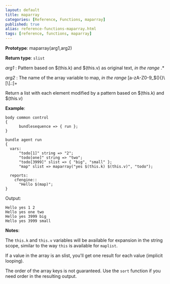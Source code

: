```yaml
---
layout: default
title: maparray
categories: [Reference, Functions, maparray]
published: true
alias: reference-functions-maparray.html
tags: [reference, functions, maparray]
---
```


**Prototype**: maparray(arg1,arg2) 

**Return type**: `slist`

  
 *arg1* : Pattern based on \$(this.k) and \$(this.v) as original text, *in the range* .\*
  
 *arg2* : The name of the array variable to map, *in the range*
[a-zA-Z0-9\_\$(){}\\[\\].:]+   

Return a list with each element modified by a pattern based on \$(this.k) and \$(this.v)

**Example**:

```cf3
body common control
{
      bundlesequence => { run };
}

bundle agent run
{
  vars:
      "todo[1]" string => "2";
      "todo[one]" string => "two";
      "todo[3999]" slist => { "big", "small" };
      "map" slist => maparray("yes $(this.k) $(this.v)", "todo");

  reports:
    cfengine::
      "Hello $(map)";
}

```

Output:

```
Hello yes 1 2
Hello yes one two
Hello yes 3999 big
Hello yes 3999 small
```

**Notes**:  

The `this.k` and `this.v` variables will be available for expansion in
the string scope, similar to the way `this` is available for
`maplist`.

If a value in the array is an slist, you'll get one result for each
value (implicit looping).

The order of the array keys is not guaranteed.  Use the `sort`
function if you need order in the resulting output.
